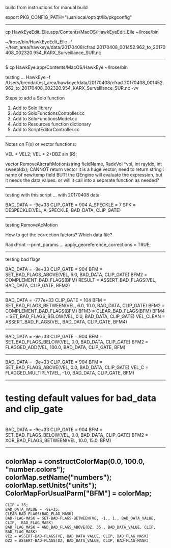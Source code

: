 build from instructions for manual build

export PKG_CONFIG_PATH="/usr/local/opt/qt/lib/pkgconfig"

---
cp  HawkEyeEdit_Elle.app/Contents/MacOS/HawkEyeEdit_Elle  ~/lrose/bin

~/lrose/bin/HawkEyeEdit_Elle -f ~/test_area/hawkeye/data/20170408/cfrad.20170408_001452.962_to_20170408_002320.954_KARX_Surveillance_SUR.nc

---
$ cp  HawkEye.app/Contents/MacOS/HawkEye  ~/lrose/bin

testing ...
HawkEye -f /Users/brenda/test_area/hawkeye/data/20170408/cfrad.20170408_001452.962_to_20170408_002320.954_KARX_Surveillance_SUR.nc -vv

Steps to add a Solo function

1. Add to Solo library
2. Add to SoloFunctionsController.cc
3. Add to SoloFunctionsModel.cc
4. Add to Resources function dictionary 
5. Add to ScriptEditorController.cc
---

Notes on F(x) or vector functions:

VEL + VEL2;
VEL * 2+DBZ sin (R);

  vector<double> RemoveAircraftMotion(string fieldName, RadxVol *vol,
				      int rayIdx, int sweepIdx);
CANNOT return vector<double> it is a huge vector; need to return string : name of new/temp field
BUT! the QEngine will evaluate the expression, but it needs the data values. or will it call into a
separate function as needed?

------

testing with this script ...
with 20170408 data

BAD_DATA = -9e+33
CLIP_GATE = 904
A_SPECKLE = 7
SPK = DESPECKLE(VEL, A_SPECKLE, BAD_DATA, CLIP_GATE)

----
 
testing RemoveAcMotion

How to get the correction factors?  Which data file?

RadxPrint --print_params ...
apply_georeference_corrections = TRUE; 

-----

testing bad flags 

BAD_DATA = -9e+33
CLIP_GATE = 904 
BFM = SET_BAD_FLAGS_ABOVE(VEL, 6.0, BAD_DATA, CLIP_GATE)
BFM2 = COMPLEMENT_BAD_FLAGS(BFM)
RESULT = ASSERT_BAD_FLAGS(VEL, BAD_DATA, CLIP_GATE, BFM2)

------

BAD_DATA = -777e+33
CLIP_GATE = 104 
BFM = SET_BAD_FLAGS_BETWEEN(VEL, 6.0, 10.0, BAD_DATA, CLIP_GATE)
BFM2 = COMPLEMENT_BAD_FLAGS(BFM)
BFM3 = CLEAR_BAD_FLAGS(BFM)
BFM4 = SET_BAD_FLAGS_BELOW(VEL, 0.0, BAD_DATA, CLIP_GATE)
VEL_CLEAN = ASSERT_BAD_FLAGS(VEL, BAD_DATA, CLIP_GATE, BFM4)

-----

BAD_DATA = -9e+33
CLIP_GATE = 904 
BFM = SET_BAD_FLAGS_BELOW(VEL, 0.0, BAD_DATA, CLIP_GATE)
BFM2 = FLAGGED_ADD(VEL, 100.0, BAD_DATA, CLIP_GATE, BFM)

----

BAD_DATA = -9e+33
CLIP_GATE = 904 
BFM = SET_BAD_FLAGS_ABOVE(VEL, 0.0, BAD_DATA, CLIP_GATE)
VEL_C = FLAGGED_MULTIPLY(VEL, -1.0, BAD_DATA, CLIP_GATE, BFM)

----
#
# testing default values for bad_data and clip_gate
#
BAD_DATA = -9e+33
CLIP_GATE = 904 
BFM = SET_BAD_FLAGS_BELOW(VEL, 0.0, BAD_DATA, CLIP_GATE)
BFM2 = XOR_BAD_FLAGS_BETWEEN(VEL, 10.0, 15.0, BFM)

----

  colorMap = constructColorMap(0.0, 100.0, "number.colors");
  colorMap.setName("numbers");
  colorMap.setUnits("units");
  ColorMapForUsualParm["BFM"] = colorMap;
-------


    CLIP = 35;
    BAD_DATA_VALUE = -9E+35;
    CLEAR-BAD-FLAGS(BAD_FLAG_MASK)
    BAD-FLAG-MASK = SET-BAD-FLAGS-BETWEEN(VE, -1., 1., BAD_DATA_VALUE, CLIP,  BAD_FLAG_MASK)
    BAD_FLAG_MASK = AND_BAD_FLAGS_ABOVE(DZ, 35., BAD_DATA_VALUE, CLIP,  BAD_FLAG_MASK)
    VE2 = ASSERT-BAD-FLAGS(VE, BAD_DATA_VALUE, CLIP, BAD_FLAG_MASK)
    DZ2 = ASSERT-BAD-FLAGS(DZ, BAD_DATA_VALUE, CLIP, BAD-FLAG-MASK)
